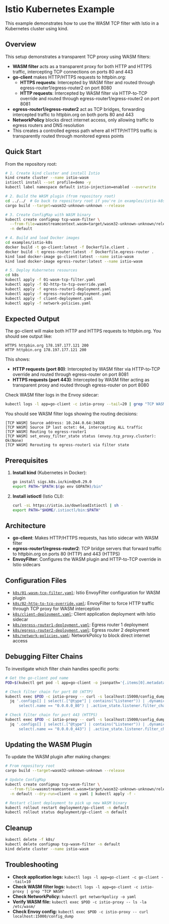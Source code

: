# Istio Kubernetes Example

This example demonstrates how to use the WASM TCP filter with Istio in a Kubernetes cluster using kind.

## Overview

This setup demonstrates a transparent TCP proxy using WASM filters:

- **WASM filter** acts as a transparent proxy for both HTTP and HTTPS traffic, intercepting TCP connections on ports 80 and 443
- **go-client** makes HTTP/HTTPS requests to httpbin.org:
  - **HTTPS requests**: Intercepted by WASM filter and routed through egress-router1/egress-router2 on port 8080
  - **HTTP requests**: Intercepted by WASM filter via HTTP-to-TCP override and routed through egress-router1/egress-router2 on port 8081
- **egress-router1/egress-router2** act as TCP bridges, forwarding intercepted traffic to httpbin.org on both ports 80 and 443
- **NetworkPolicy** blocks direct internet access, only allowing traffic to egress routers and DNS resolution
- This creates a controlled egress path where all HTTP/HTTPS traffic is transparently routed through monitored egress points

## Quick Start

From the repository root:

```bash
# 1. Create kind cluster and install Istio
kind create cluster --name istio-wasm
istioctl install --set profile=demo -y
kubectl label namespace default istio-injection=enabled --overwrite

# 2. Build the WASM plugin (from repository root)
cd ../../  # Go back to repository root if you're in examples/istio-k8s
cargo build --target=wasm32-unknown-unknown --release

# 3. Create ConfigMap with WASM binary
kubectl create configmap tcp-wasm-filter \
  --from-file=wasmstreamcontext.wasm=target/wasm32-unknown-unknown/release/wasmstreamcontext.wasm \
  -n default

# 4. Build and load Docker images
cd examples/istio-k8s
docker build -t go-client:latest -f Dockerfile.client .
docker build -t egress-router:latest -f Dockerfile.egress-router .
kind load docker-image go-client:latest --name istio-wasm
kind load docker-image egress-router:latest --name istio-wasm

# 5. Deploy Kubernetes resources
cd k8s
kubectl apply -f 01-wasm-tcp-filter.yaml
kubectl apply -f 02-http-to-tcp-override.yaml
kubectl apply -f egress-router1-deployment.yaml
kubectl apply -f egress-router2-deployment.yaml
kubectl apply -f client-deployment.yaml
kubectl apply -f network-policies.yaml
```

## Expected Output

The go-client will make both HTTP and HTTPS requests to httpbin.org. You should see output like:

```
HTTPS httpbin.org 178.197.177.121 200
HTTP httpbin.org 178.197.177.121 200
```

This shows:

- **HTTP requests (port 80)**: Intercepted by WASM filter via HTTP-to-TCP override and routed through egress-router on port 8081
- **HTTPS requests (port 443)**: Intercepted by WASM filter acting as transparent proxy and routed through egress-router on port 8080

Check WASM filter logs in the Envoy sidecar:

```bash
kubectl logs -l app=go-client -c istio-proxy --tail=20 | grep "TCP WASM"
```

You should see WASM filter logs showing the routing decisions:

```
[TCP WASM] Source address: 10.244.0.64:34028
[TCP WASM] Source IP last octet: 64, intercepting ALL traffic
[TCP WASM] Routing to egress-router1
[TCP WASM] set_envoy_filter_state status (envoy.tcp_proxy.cluster): Ok(None)
[TCP WASM] Rerouting to egress-router1 via filter state
```

## Prerequisites

1. **Install kind** (Kubernetes in Docker):

   ```bash
   go install sigs.k8s.io/kind@v0.29.0
   export PATH="$PATH:$(go env GOPATH)/bin"
   ```

2. **Install istioctl** (Istio CLI):
   ```bash
   curl -sL https://istio.io/downloadIstioctl | sh -
   export PATH="$HOME/.istioctl/bin:$PATH"
   ```

## Architecture

- **go-client**: Makes HTTP/HTTPS requests, has Istio sidecar with WASM filter
- **egress-router1/egress-router2**: TCP bridge servers that forward traffic to httpbin.org on ports 80 (HTTP) and 443 (HTTPS)
- **EnvoyFilter**: Configures the WASM plugin and HTTP-to-TCP override in Istio sidecars

## Configuration Files

- [`k8s/01-wasm-tcp-filter.yaml`](k8s/01-wasm-tcp-filter.yaml): Istio EnvoyFilter configuration for WASM plugin
- [`k8s/02-http-to-tcp-override.yaml`](k8s/02-http-to-tcp-override.yaml): EnvoyFilter to force HTTP traffic through TCP proxy for WASM interception
- [`k8s/client-deployment.yaml`](k8s/client-deployment.yaml): Client application deployment with Istio sidecar
- [`k8s/egress-router1-deployment.yaml`](k8s/egress-router1-deployment.yaml): Egress router 1 deployment
- [`k8s/egress-router2-deployment.yaml`](k8s/egress-router2-deployment.yaml): Egress router 2 deployment
- [`k8s/network-policies.yaml`](k8s/network-policies.yaml): NetworkPolicy to block direct internet access

## Debugging Filter Chains

To investigate which filter chain handles specific ports:

```bash
# Get the go-client pod name
POD=$(kubectl get pod -l app=go-client -o jsonpath='{.items[0].metadata.name}')

# Check filter chain for port 80 (HTTP)
kubectl exec $POD -c istio-proxy -- curl -s localhost:15000/config_dump | \
  jq '.configs[] | select(.["@type"] | contains("Listener")) | .dynamic_listeners[] |
      select(.name == "0.0.0.0_80") | .active_state.listener.filter_chains[0].filters[] | .name'

# Check filter chain for port 443 (HTTPS)
kubectl exec $POD -c istio-proxy -- curl -s localhost:15000/config_dump | \
  jq '.configs[] | select(.["@type"] | contains("Listener")) | .dynamic_listeners[] |
      select(.name == "0.0.0.0_443") | .active_state.listener.filter_chains[0].filters[] | .name'
```

## Updating the WASM Plugin

To update the WASM plugin after making changes:

```bash
# From repository root
cargo build --target=wasm32-unknown-unknown --release

# Update ConfigMap
kubectl create configmap tcp-wasm-filter \
  --from-file=wasmstreamcontext.wasm=target/wasm32-unknown-unknown/release/wasmstreamcontext.wasm \
  -n default --dry-run=client -o yaml | kubectl apply -f -

# Restart client deployment to pick up new WASM binary
kubectl rollout restart deployment/go-client -n default
kubectl rollout status deployment/go-client -n default
```

## Cleanup

```bash
kubectl delete -f k8s/
kubectl delete configmap tcp-wasm-filter -n default
kind delete cluster --name istio-wasm
```

## Troubleshooting

- **Check application logs:** `kubectl logs -l app=go-client -c go-client --tail=10`
- **Check WASM filter logs:** `kubectl logs -l app=go-client -c istio-proxy | grep "TCP WASM"`
- **Check NetworkPolicy:** `kubectl get networkpolicy -o yaml`
- **Verify WASM file:** `kubectl exec $POD -c istio-proxy -- ls -la /etc/wasm/`
- **Check Envoy config:** `kubectl exec $POD -c istio-proxy -- curl localhost:15000/config_dump`
